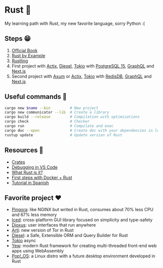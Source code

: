 # Rust 🦀

My learning path with Rust, my new favorite language, sorry Python :(

## Steps 😁

1. [Official Book](https://doc.rust-lang.org/book/)
2. [Rust by Example](https://doc.rust-lang.org/rust-by-example/index.html)
3. [Rustling](https://github.com/rust-lang/rustlings)
4. First project with [Actix](https://actix.rs/), [Diesel](https://diesel.rs/), [Tokio](https://tokio.rs/) with [PostgreSQL 15](https://www.postgresql.org/), [GraphQL](https://graphql.org/) and [Next.js](https://nextjs.org/)
5. Second project with [Axum](https://github.com/tokio-rs/axum) or [Actix](https://actix.rs/), [Tokio](https://tokio.rs/) with [RedisDB](https://redis.io/), [GraphQL](https://graphql.org/) and [Next.js](https://nextjs.org/)

## Useful commands 🐧

```bash
cargo new $name --bin         # New project
cargo new communicator --lib  # Create a library
cargo build --release         # Compilation with optimizations
cargo check                   # Checker
cargo run                     # Compilate and exec
cargo doc --open              # Create doc with your dependencies in local
rustup update                 # Update version of Rust
```

## Resources 📝

- [Crates](https://crates.io/)
- [Debugging in VS Code](https://www.youtube.com/watch?v=XPfSTRs02oY&list=PLojDVPvSO1DjYj8bMcMOU3KzLbRww-3Eb&index=6)
- [What Rust is it?](https://www.whatrustisit.com/)
- [First steps with Docker + Rust](https://dev.to/rogertorres/first-steps-with-docker-rust-30oi)
- [Tutorial in Spanish](https://blog.adrianistan.eu/rust-101-tutorial-rust-espanol)

## Favorite project ❤️

- [Pingora](https://blog.cloudflare.com/how-we-built-pingora-the-proxy-that-connects-cloudflare-to-the-internet/): like NGINX but writed in Rust, consumes about 70% less CPU and 67% less memory
- [Iced](https://github.com/iced-rs/iced): cross-platform GUI library focused on simplicity and type-safety
- [Dioxus](https://dioxuslabs.com/): user interfaces that run anywhere
- [Arti](https://gitlab.torproject.org/tpo/core/arti/): new version of Tor in Rust
- [Diesel](https://diesel.rs/): a Safe, Extensible ORM and Query Builder for Rust
- [Tokio](https://tokio.rs/) async
- [Yew](https://yew.rs/): modern Rust framework for creating multi-threaded front-end web apps using WebAssembly
- [Pop!_OS](https://pop.system76.com/): a Linux distro with a future desktop environment developed in Rust

